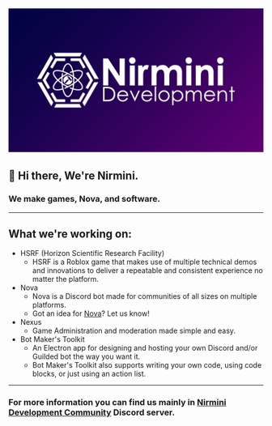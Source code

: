 ![White Nirmini logo on a gradient background](https://raw.githubusercontent.com/Nirmini/.github/refs/heads/main/assets/NirminiDevelopment-Bg-V3.png)
---
## :wave: Hi there, We're Nirmini.
### We make games, Nova, and software.
---
## What we're working on:
- HSRF (Horizon Scientific Research Facility)
  - HSRF is a Roblox game that makes use of multiple technical demos and innovations to deliver a repeatable and consistent experience no matter the platform.
- Nova
  - Nova is a Discord bot made for communities of all sizes on multiple platforms.
  - Got an idea for [Nova](https://github.com/Nirmini/Novabot)? Let us know!
- Nexus
  - Game Administration and moderation made simple and easy.
- Bot Maker's Toolkit
  - An Electron app for designing and hosting your own Discord and/or Guilded bot the way you want it. 
  - Bot Maker's Toolkit also supports writing your own code, using code blocks, or just using an action list.
---
### For more information you can find us mainly in [Nirmini Development Community](https://discord.gg/9Y7aZejzUH) Discord server.
